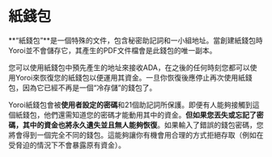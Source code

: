 # 紙錢包

**“紙錢包”**是一個特殊的文件，包含秘密助記詞和一小組地址。當創建紙錢包時Yoroi並不會儲存它，其產生的PDF文件檔會是此錢包的唯一副本。

您可以使用紙錢包中預先產生的地址來接收ADA，在之後的任何時刻您都可以使用Yoroi來恢復您的紙錢包以便運用其資金。一旦你恢復後應停止再次使用紙錢包，因為它已經不再是一個“冷存儲”的錢包了。

Yoroi紙錢包會被**使用者設定的密碼**和21個助記詞所保護。即便有人能夠接觸到這個紙錢包，他們還需知道您的密碼才能動用其中的資金。**但如果您丟失或忘記了密碼，其中的資金也將永久遺失並且無人能夠恢復**。如果輸入了錯誤的錢包密碼，您將會得到一個完全不同的錢包。這能夠讓你有機會用合理的方式拒絕存取（例如在受脅迫的情況下不會暴露原有資金）。
